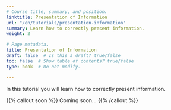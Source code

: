 ```yaml
---
# Course title, summary, and position.
linktitle: Presentation of Information
url: "/en/tutorials/presentation-information"
summary: Learn how to correctly present information.
weight: 2

# Page metadata.
title: Presentation of Information
draft: false  # Is this a draft? true/false
toc: false  # Show table of contents? true/false
type: book  # Do not modify.

---
```


In this tutorial you will learn how to correctly present information.

{{% callout soon %}}
Coming soon...
{{% /callout %}}

<!-- https://www.socialmediaycontenidos.com/que-es-pecha-kucha-el-metodo-infalible-para-presentaciones-eficaces/ -->